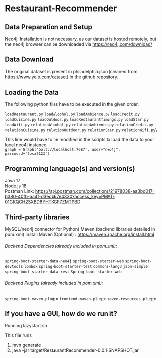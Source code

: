 # Restaurant-Recommender

## Data Preparation and Setup 
Neo4j. Installation is not necessary, as our dataset is hosted remotely, but the neo4j browser can be downloaded via https://neo4j.com/download/

## Data Download
The original dataset is present in philadelphia.json (cleaned from https://www.yelp.com/dataset) in the github repository.

## Loading the Data
The following python files have to be executed in the given order.

```loadRestaurant.py```
```loadAlcohol.py```
```loadAmbience.py```
```loadCredit.py```
```loadCuisine.py```
```loadOutdoor.py```
```loadRestaurantTimings.py```
```loadStar.py```
```loadWifi.py```
```relationAlcohol.py```
```relationAmbience.py```
```relationCredit.py```
```relationCuisine.py```
```relationOutdoor.py```
```relationStar.py```
```relationWifi.py```\

This line would have to be modified in the scripts to load the data to your local neo4j instance.\
```graph = Graph('bolt://localhost:7687', user="neo4j", password="local123")```

## Programming language(s) and version(s) 
Java 17\
Node.js 18\
Postman Link:
https://api.postman.com/collections/21978038-aa3bd017-b380-40fb-aa4f-d3edb67e4330?access_key=PMAT-01GKQCH23XBD8YHTKGF7ZMTPBD


## Third-party libraries
MySQL/neo4j connector for Python) 
Maven (backend libraries detailed in pom.xml)
Install Maven (Optional) : https://maven.apache.org/install.html

###### Backend Dependencies (already included in pom.xml):
```spring-boot-starter-data-neo4j```
```spring-boot-starter-web```
```spring-boot-devtools```
```lombok```
```spring-boot-starter-test```
```commons-lang3```
```json-simple```
```spring-boot-starter-data-rest```
```Spring-boot-starter-web```

###### Backend Plugins (already included in pom.xml):
```spring-boot-maven-plugin```
```frontend-maven-plugin```
```maven-resources-plugin```

## If you have a GUI, how do we run it? 

Running lazystart.sh 

This file runs 
1. mvn generate  
2. java -jar target/RestaurantRecommender-0.0.1-SNAPSHOT.jar

